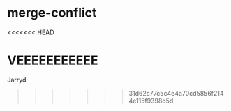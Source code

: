 # merge-conflict
<<<<<<< HEAD

VEEEEEEEEEEE
=======
Jarryd
>>>>>>> 31d62c77c5c4e4a70cd5856f2144e115f9398d5d

